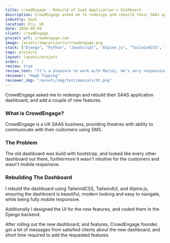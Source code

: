 ```yaml
---
title: crowdEngage - Rebuild of SaaS Application's Dashboard
description: CrowdEngage asked me to redesign and rebuild their SAAS application dashboard, and add a couple of new features.
industry: SaaS
location: Ely, UK
date: 2020-09-09
client: crowdEngage
project_url: crowdengage.com
image: /assets/img/projects/crowdengage.png
stack: ["Django", "Python", "JavaScript", "Alpine.js", "TailwindCSS", "TailwindUI", "Docker"]
tags: projects
layout: layouts/project
order: 1
review: true
review_text: "It’s a pleasure to work with Maciej. He’s very responsive and knows both Django and Tailwind inside out. He always makes sure that the work is exactly what is required and comes up with good product suggestions along the way. Highly recommended!"
reviewer: "Hugh Topping"
reviewer_img: "/assets/img/testimonials/ht.png"
---
```

CrowdEngage asked me to redesign and rebuild their SAAS application dashboard, and add a couple of new features. 

### What is CrowdEngage?

<span>CrowdEngage is a UK SAAS business, providing theatres with ability to communicate with their customers using SMS.</span>

### The Problem

The old dashboard was build with bootstrap, and looked like every other dashboard out there, furthermore it wasn't intuitive for the customers and wasn't mobile responsive.

### Rebuilding The Dashboard

I rebuild the dashboard using TailwindCSS, TailwindUI, and Alpine.js, ensuring the dashboard is beautiful, modern looking and easy to navigate, while being fully mobile responsive.

Additionally I designed the UI for the new features, and coded them in the Django backend.

After rolling out the new dashboard, and features, CrowdEngage founder, got a lot of messages from satisfied clients about the new dashboard, and short time required to add the requested features.